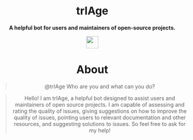 

<br />
<div align="center">
  <h1>trIAge</h1>



  <p><b>A helpful bot for users and maintainers of open-source projects.</b></p>


<div align="center">
<img src="https://c.tenor.com/I6kN-6X7nhAAAAAj/loading-buffering.gif" width=32 />
</div>


# About

> @trIAge Who are you and what can you do?

> Hello! I am trIAge, a helpful bot designed to assist users and maintainers of open source projects. I am capable of assessing and rating the quality of issues, giving suggestions on how to improve the quality of issues, pointing users to relevant documentation and other resources, and suggesting solutions to issues. So feel free to ask for my help!







